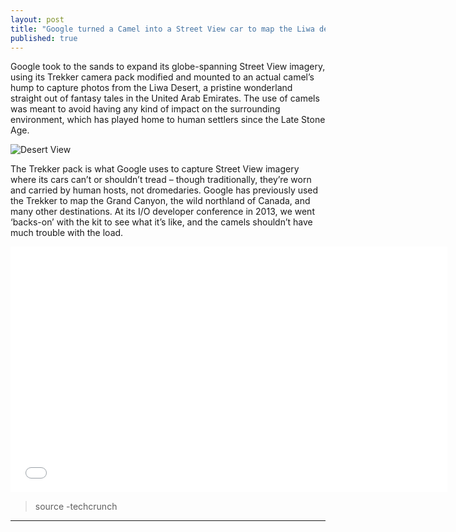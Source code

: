 ```yaml
---
layout: post
title: "Google turned a Camel into a Street View car to map the Liwa desert!"
published: true
---
```


Google took to the sands to expand its globe-spanning Street View imagery, using its Trekker camera pack modified and mounted to an actual camel’s hump to capture photos from the Liwa Desert, a pristine wonderland straight out of fantasy tales in the United Arab Emirates. The use of camels was meant to avoid having any kind of impact on the surrounding environment, which has played home to human settlers since the Late Stone Age.

![Desert View](https://lh3.googleusercontent.com/eNHeQtKxz_dtVTs756F8SXXcOKIZudm1IKVBJL2VFA=w826-h550-no)

The Trekker pack is what Google uses to capture Street View imagery where its cars can’t or shouldn’t tread – though traditionally, they’re worn and carried by human hosts, not dromedaries. Google has previously used the Trekker to map the Grand Canyon, the wild northland of Canada, and many other destinations. At its I/O developer conference in 2013, we went ‘backs-on’ with the kit to see what it’s like, and the camels shouldn’t have much trouble with the load.

<iframe width="699" height="393" src="//www.youtube.com/embed/4pVCToDTbT4" frameborder="0" allowfullscreen></iframe>


>source -techcrunch


----------------------